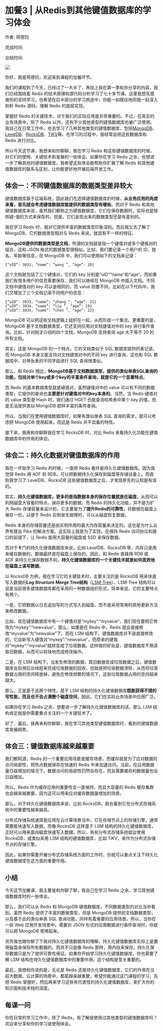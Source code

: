# 加餐3 \| 从Redis到其他键值数据库的学习体会

作者: 蒋德钧

完成时间:

总结时间:

![](<https://static001.geekbang.org/resource/image/43/3b/43312c6dafd138e921b89e74ac99c03b.jpg>)

<audio><source src="https://static001.geekbang.org/resource/audio/7a/cc/7ac3796342f908f17f067ayy4ec897cc.mp3" type="audio/mpeg"></audio>

你好，我是蒋德钧，欢迎来到课程的加餐环节。



我们的课程到了今天，已经过了一大半了，再加上我在第一季和你分享的内容，我们已经围绕着 Redis 的技术原理和源代码分析学习了七十多节课。这里我想先感谢你的坚持学习，也希望在后半部分的学习旅途中，你能一如既往地同我一起深入剖析 Redis 源码，理解 Redis 的底层实现。

掌握好 Redis 的关键技术，对于我们的实际应用是非常重要的。不过，在真实的业务场景中，除了 Redis 以外，还有不少其他类型的键值数据库也被广泛使用。我自己在日常工作中，也去学习了几种其他类型的键值数据库，包括[MongoDB](<http://www.mongodb.com>)、[LevelDB](<https://github.com/google/leveldb>)、[RocksDB](<http://rocksdb.org>)、[TiKV](<https://tikv.org>)等。在学习的过程中，我经常会把这些数据库和 Redis 进行对比。



所以今天这节课，我想来和你聊聊，我在学习 Redis 和这些键值数据库的时候，对它们的使用、关键技术和发展的一些体会。如果你在学习 Redis 之余，也想进一步了解其他的键值数据库，我希望这些体会能帮助你扩展了解 Redis 和其他键值数据库的联系与区别，让你能更好地开展后端开发工作。



## 体会一：不同键值数据库的数据类型差异较大

键值数据库属于后端系统，因此我们在选择键值数据库的时候，**从业务应用的角度来看，首先就会考虑键值数据库能提供的数据类型有哪些**。而对于 Redis 和其他键值数据库来说，虽然我们都称之为键值数据库，它们在保存数据时，实际也是按照键-值的方式来保存的，但是，它们呈现出来的数据类型还是有差别的。

<!-- [[[read_end]]] -->



我在学习 Redis 时，就对它提供丰富的数据类型印象深刻。而后我又去了解了 MongoDB，它的数据类型相对与 Redis 来说，就具有不一样的特征。



**MongoDB提供的数据类型是文档**，所谓的文档就是指一个键值对或多个键值对的组合，这和 JSON 格式的数据类型很相似。比如，我们要记录一个用户的 ID、姓名、年龄等信息，在 MongoDB 中，我们可以使用如下的文档来记录：

```plain
{“uID”: 3032, “name”: “wang ”, “age”: 20}
```

这个文档就包括了三个键值对，它们的 key 分别是“uID”“name”和“age”。而如果我们有很多用户的信息需要保存，我们可以继续在 MongoDB 中插入文档。不同文档中键值对的 key 可以是相同的，而 value 则要不同，比如在以下代码中，我们又增加了三个文档记录不同用户的信息：

```plain
{“uID”: 3033, “name”: “zhang ”, “age”: 21}
{“uID”: 3034, “name”: “liu ”, “age”: 19}
{“uID”: 3035, “name”: “chen ”, “age”: 22}
```

MongoDB 可以把这些文档逻辑上组织在一起，从而形成一个集合。更重要的是，MongoDB 基于文档数据类型，它还支持应用对文档键值对中的 key 进行条件查询。比如，针对刚才介绍的四个文档，MongoDB 支持查询 age 大于等于 20 的所有文档。



其实，这是 MongoDB 的一个特点，它的文档类似于 SQL 数据库提供的表记录。而 MongoDB 本身又能支持对文档键值对中的不同 key 进行查询，这也和 SQL 数据库中，对单张表的不同字段进行 SQL 查询很类似。



那么，和 Redis 相比，**MongoDB基于文档数据类型，提供的类似单表SQL查询的功能，包括对单个key或多个key的丰富条件查询，就是它的一个显著特点**。

而 Redis 的基本数据类型就是键值对，虽然键值对中的 value 可以有不同的数据类型，它提供的查询也**主要是针对键值对中的key本身的**。当然，当 Redis 键值对的 value 类型是 Hash 时，我们通过 HGET 也能查询哈希表中某个 key 的值，但是无法提供类似 MongoDB 那样丰富的条件查询。



所以，当我们在使用键值数据库时，如果有类似单表 SQL 查询的需求，就可以考虑把 MongoDB 使用起来，而这是 Redis 并不具备的特性。



接下来，我再和你聊聊我在学习 RocksDB 时，对比 Redis 来看持久化功能在键值数据库中的作用的体会。



## 体会二：持久化数据对键值数据库的作用

我在一开始学习 Redis 的时候，一直把 Redis 看作是持久化键值数据库。因为我觉得 Redis 用 AOF 和 RDB，可以把数据持久化保存到磁盘等存储设备上。而直到我学习了 LevelDB、RocksDB 这些键值数据库之后，才发现原先的认知是有误的。



其实，**持久化键值数据库，更多的是指数据本身的保存位置就是在磁盘**，从而可以利用磁盘大容量的特点，保存更多的数据。而 Redis 的持久化功能，并不是为扩大 Redis 存储容量来设计的，它主要是为了**提升Redis的可靠性**，将数据在磁盘上保存一份，以便于 Redis 实例发生故障时，可以从磁盘恢复数据。

Redis 本身的存储容量还是由实例所用的最大内存容量来决定的。这也是为什么业界有提出 Pika 的解决方案。这实际上就是为了实现，在保持 Redis 访问协议和接口的前提下，让 Redis 能用大容量的磁盘或 SSD 来保存数据。



而对于专门的持久化键值数据库来说，比如 LevelDB、RocksDB 等，内存只是用来缓存数据的，数据最终是在磁盘上保存的。因此，和 Redis 直接用 RDB 或 AOF 来持久化保存数据不同，**持久化键值数据库的一个关键技术就是如何高效地在磁盘上读写数据**。



以 RocksDB 为例，我在学习它的关键技术时，主要关注的是 RocksDB 用来快速写入数据的**Log Structure Merge Tree结构**（[LSM-Tree](<http://xn--LSM-Tree-v07qv87p>)）。LSM-Tree 结构可以说是当前很多键值数据库都在采用的一种数据组织形式，简单来说，它的主要特点有两个。



一是，它把数据以日志追加写的方式写入到磁盘，而不是采用常用的原地更新方法来修改数据。

比如，现在键值数据库中有一个键值对是“mykey”:“myvalue”，我们现在要把它修改为“mykey”:“newvalue”。那么，如果是在 Redis 中，Redis 就会直接修改“myvalue”为“newvalue”了。而在 LSM 结构下，键值数据库并不是直接修改的，它会新写入键值对“mykey”:“newvalue”，而原来的键值对“mykey”:“myvalue”就转变成了垃圾数据。这样做的好处是，键值数据库不用读取旧数据，从而可以较快地完成修改操作。



二是，在 LSM 结构下，当发生修改的数据，其旧数据变成垃圾数据之后，键值数据库会启用后台线程来完成垃圾数据的回收，也就是把垃圾数据清除，从而将垃圾数据占用的空间释放掉，避免在修改频繁的情况下，这些垃圾数据占用的空间越来越大。



那么，正是基于这两个特性，基于 LSM 结构的持久化键值数据库**既能获得不错的写性能，而且也不会占满整个磁盘空间**，因此，它们在实际业务场景中应用广泛。



如果你在学习 Redis 之余，想要进一步了解持久化键值数据库的话，那么 LSM 结构肯定就是你需要重点关注的一个关键技术了。



好了，最后，我再来和你聊聊，我在学习其他类型键值数据库时，看到的键值数据库发展趋势。



## 体会三：键值数据库越来越重要

我们都知道，Redis 的一个重要应用场景是缓存场景，而缓存就是为了应对数据的访问局部性，把热点数据保存在快速的 Redis 中来加速访问。当前，在应用数据量日益增加的情况下，数据访问的局部性仍然会存在，而且需要缓存的数据量也会日益增加。

所以，Redis 作为缓存应用的重要性会一直保持，而且大容量的 Redis 缓存集群也会越来越重要，因为这可以用来应对缓存数据量增加的场景。



那么，对于持久化键值数据库来说，比如 RocksDB，我也看到它在分布式存储系统中的重要性越来越高。

分布式存储系统通常是应用在云计算场景当中，它在存储节点上的存储引擎，通常需要能快速写入数据，而像 RocksDB 这样基于 LSM 结构的持久化键值数据库，正好可以用来面向磁盘快速写入数据。所以，有些分布式存储系统就会使用 RocksDB，或类似采用 LSM 结构的键值数据库，比如 TiKV，来作为分布式存储节点的存储引擎。

因此，如果你需要开展分布式存储系统方面的工作时，你就可以重点关注下持久化键值数据库在这方面的重要作用。



## 小结

今天这节加餐课，我主要是和你聊了聊，我自己在学习 Redis 之余，学习其他键值数据库时的一些体会。

那么，我们可以从 Redis 和 MongoDB 键值数据库，不同数据类型的对比当中看到，虽然 Redis 提供了丰富的数据类型，但是 MongoDB 提供的文档数据类型，以及基于此的类似单表 SQL 查询功能，同样有着重要的应用场景。所以，当你在一些 Web 应用开发场景中，需要对 JSON 形式的应用数据进行条件查询时，你就可以把 MongoDB 使用起来。



另外我也跟你聊了下我对持久化键值数据库的理解，持久化键值数据库实际上是要用磁盘来保存所有数据的，而并不只是像 Redis 那样，用内存来保存，持久化保存数据只是为了提供可靠性保证。如果你开始学习持久化键值数据库，你也需要了解 LSM 结构在持久化键值数据库中的重要作用，这个结构是至关重要的。



最后，我想和你说的是，无论是 Redis 还是持久化键值数据库，它们的作用在当前大数据、云计算的场景中，都是越来越重要，希望你能通过这门课程的学习，先把 Redis 掌握好，然后再来学习这些有代表性的持久化键值数据库，来扩大你的知识面和技术栈的深度。





## 每课一问

你在日常的学习工作中，除了 Redis，有了解或使用过其他类型的键值数据库吗？欢迎来分享些你的学习或使用体会。





